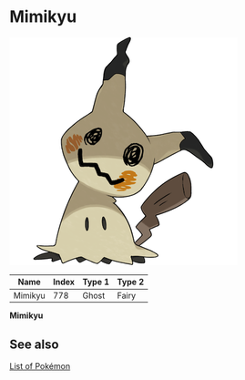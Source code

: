 # Mimikyu


![Mimikyu](images/778.png)

| **Name** | **Index** | **Type 1** | **Type 2** |
|----|----|----|----|
| Mimikyu | 778 | Ghost | Fairy  |

**Mimikyu** 

## See also

[List of Pokémon](../pokemon.md)

